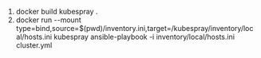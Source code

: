 1. docker build kubespray .
2. docker run --mount type=bind,source=$(pwd)/inventory.ini,target=/kubespray/inventory/local/hosts.ini kubespray ansible-playbook -i inventory/local/hosts.ini cluster.yml